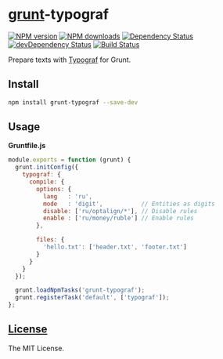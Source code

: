 [grunt](http://gruntjs.com)-typograf
====================================

[![NPM version](https://img.shields.io/npm/v/grunt-typograf.svg)](https://www.npmjs.com/package/grunt-typograf)
[![NPM downloads](https://img.shields.io/npm/dm/grunt-typograf.svg)](https://www.npmjs.com/package/grunt-typograf)
[![Dependency Status](https://david-dm.org/typograf/grunt-typograf.svg)](https://david-dm.org/typograf/grunt-typograf)
[![devDependency Status](https://david-dm.org/typograf/grunt-typograf/dev-status.svg)](https://david-dm.org/typograf/grunt-typograf#info=devDependencies)
[![Build Status](https://travis-ci.org/typograf/grunt-typograf.png?branch=master)](https://travis-ci.org/typograf/grunt-typograf)

Prepare texts with [Typograf](https://github.com/typograf/typograf) for Grunt.

## Install

```bash
npm install grunt-typograf --save-dev
```

## Usage

**Gruntfile.js**

```js
module.exports = function (grunt) {
  grunt.initConfig({
    typograf: {
      compile: {
        options: {
          lang   : 'ru',
          mode   : 'digit',           // Entities as digits
          disable: ['ru/optalign/*'], // Disable rules
          enable : ['ru/money/ruble'] // Enable rules
        },

        files: {
          'hello.txt': ['header.txt', 'footer.txt']
        }
      }
    }
  });

  grunt.loadNpmTasks('grunt-typograf');
  grunt.registerTask('default', ['typograf']);
};
```

## [License](https://github.com/typograf/grunt-typograf/blob/master/LICENSE)

The MIT License.
